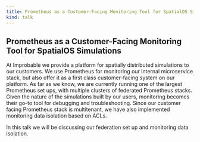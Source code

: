 ```yaml
---
title: Prometheus as a Customer-Facing Monitoring Tool for SpatialOS Simulations
kind: talk
---
```


## Prometheus as a Customer-Facing Monitoring Tool for SpatialOS Simulations

At Improbable we provide a platform for spatially distributed simulations to
our customers. We use Prometheus for monitoring our internal microservice
stack, but also offer it as a first class customer-facing system on our
platform. As far as we know, we are currently running one of the largest
Prometheus set ups, with multiple clusters of federated Prometheus stacks.
Given the nature of the simulations built by our users, monitoring becomes
their go-to tool for debugging and troubleshooting. Since our customer facing
Prometheus stack is multitenant, we have also implemented monitoring data
isolation based on ACLs.

In this talk we will be discussing our federation set up and monitoring data
isolation.
